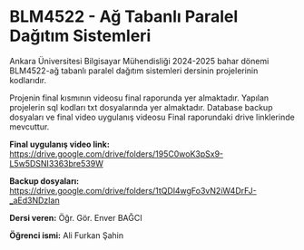 # BLM4522 - Ağ Tabanlı Paralel Dağıtım Sistemleri
Ankara Üniversitesi Bilgisayar Mühendisliği 2024-2025 bahar dönemi BLM4522-ağ tabanlı paralel dağıtım sistemleri dersinin projelerinin kodlarıdır.

Projenin final kısmının videosu final raporunda yer almaktadır. Yapılan projelerin sql kodları txt dosyalarında yer almaktadır. Database backup dosyaları ve final video uygulanış videosu Final raporundaki drive linklerinde mevcuttur.

**Final uygulanış video link:** https://drive.google.com/drive/folders/195C0woK3pSx9-L5w5DSNI3363bre539W

**Backup dosyaları:** https://drive.google.com/drive/folders/1tQDl4wgFo3vN2iW4DrFJ-_aEd3NDzIan

**Dersi veren:** Öğr. Gör. Enver BAĞCI

**Öğrenci ismi:** Ali Furkan Şahin

